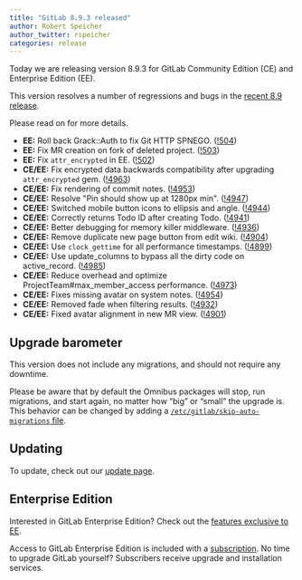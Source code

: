 ```yaml
---
title: "GitLab 8.9.3 released"
author: Robert Speicher
author_twitter: rspeicher
categories: release
---
```


Today we are releasing version 8.9.3 for GitLab Community Edition (CE) and
Enterprise Edition (EE).

This version resolves a number of regressions and bugs in the [recent 8.9
release](/2016/06/22/gitlab-8-9-released/).

Please read on for more details.

<!-- more -->

- **EE:** Roll back Grack::Auth to fix Git HTTP SPNEGO. ([!504])
- **EE:** Fix MR creation on fork of deleted project. ([!503])
- **EE:** Fix `attr_encrypted` in EE. ([!502])
- **CE/EE:** Fix encrypted data backwards compatibility after upgrading `attr_encrypted` gem. ([!4963])
- **CE/EE:** Fix rendering of commit notes. ([!4953])
- **CE/EE:** Resolve "Pin should show up at 1280px min". ([!4947])
- **CE/EE:** Switched mobile button icons to ellipsis and angle. ([!4944])
- **CE/EE:** Correctly returns Todo ID after creating Todo. ([!4941])
- **CE/EE:** Better debugging for memory killer middleware. ([!4936])
- **CE/EE:** Remove duplicate new page button from edit wiki. ([!4904])
- **CE/EE:** Use `clock_gettime` for all performance timestamps. ([!4899])
- **CE/EE:** Use update_columns to bypass all the dirty code on active_record. ([!4985])
- **CE/EE:** Reduce overhead and optimize ProjectTeam#max_member_access performance. ([!4973])
- **CE/EE:** Fixes missing avatar on system notes. ([!4954])
- **CE/EE:** Removed fade when filtering results. ([!4932])
- **CE/EE:** Fixed avatar alignment in new MR view. ([!4901])

[!504]: https://gitlab.com/gitlab-org/gitlab-ee/merge_requests/504
[!503]: https://gitlab.com/gitlab-org/gitlab-ee/merge_requests/503
[!502]: https://gitlab.com/gitlab-org/gitlab-ee/merge_requests/502
[!4971]: https://gitlab.com/gitlab-org/gitlab-ce/merge_requests/4971
[!4963]: https://gitlab.com/gitlab-org/gitlab-ce/merge_requests/4963
[!4953]: https://gitlab.com/gitlab-org/gitlab-ce/merge_requests/4953
[!4947]: https://gitlab.com/gitlab-org/gitlab-ce/merge_requests/4947
[!4944]: https://gitlab.com/gitlab-org/gitlab-ce/merge_requests/4944
[!4941]: https://gitlab.com/gitlab-org/gitlab-ce/merge_requests/4941
[!4936]: https://gitlab.com/gitlab-org/gitlab-ce/merge_requests/4936
[!4904]: https://gitlab.com/gitlab-org/gitlab-ce/merge_requests/4904
[!4899]: https://gitlab.com/gitlab-org/gitlab-ce/merge_requests/4899
[!4985]: https://gitlab.com/gitlab-org/gitlab-ce/merge_requests/4985
[!4973]: https://gitlab.com/gitlab-org/gitlab-ce/merge_requests/4973
[!4954]: https://gitlab.com/gitlab-org/gitlab-ce/merge_requests/4954
[!4932]: https://gitlab.com/gitlab-org/gitlab-ce/merge_requests/4932
[!4901]: https://gitlab.com/gitlab-org/gitlab-ce/merge_requests/4901

## Upgrade barometer

This version does not include any migrations, and should not require any
downtime.

Please be aware that by default the Omnibus packages will stop, run migrations,
and start again, no matter how “big” or “small” the upgrade is. This behavior
can be changed by adding a [`/etc/gitlab/skip-auto-migrations`
file](http://doc.gitlab.com/omnibus/update/README.html).

## Updating

To update, check out our [update page](https://about.gitlab.com/update).

## Enterprise Edition

Interested in GitLab Enterprise Edition? Check out the [features exclusive to
EE](https://about.gitlab.com/features/#enterprise).

Access to GitLab Enterprise Edition is included with a [subscription](https://about.gitlab.com/subscription).
No time to upgrade GitLab yourself? Subscribers receive upgrade and installation
services.
